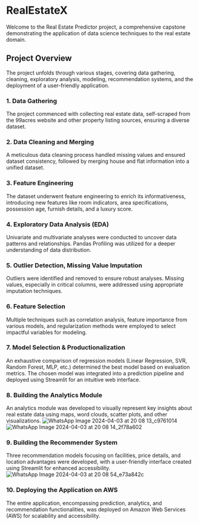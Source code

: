 # RealEstateX

Welcome to the Real Estate Predictor project, a comprehensive capstone demonstrating the application of data science techniques to the real estate domain.

## Project Overview

The project unfolds through various stages, covering data gathering, cleaning, exploratory analysis, modeling, recommendation systems, and the deployment of a user-friendly application.

### 1. Data Gathering

The project commenced with collecting real estate data, self-scraped from the 99acres website and other property listing sources, ensuring a diverse dataset.

### 2. Data Cleaning and Merging

A meticulous data cleaning process handled missing values and ensured dataset consistency, followed by merging house and flat information into a unified dataset.

### 3. Feature Engineering

The dataset underwent feature engineering to enrich its informativeness, introducing new features like room indicators, area specifications, possession age, furnish details, and a luxury score.

### 4. Exploratory Data Analysis (EDA)

Univariate and multivariate analyses were conducted to uncover data patterns and relationships. Pandas Profiling was utilized for a deeper understanding of data distribution.

### 5. Outlier Detection, Missing Value Imputation

Outliers were identified and removed to ensure robust analyses. Missing values, especially in critical columns, were addressed using appropriate imputation techniques.

### 6. Feature Selection

Multiple techniques such as correlation analysis, feature importance from various models, and regularization methods were employed to select impactful variables for modeling.

### 7. Model Selection & Productionalization

An exhaustive comparison of regression models (Linear Regression, SVR, Random Forest, MLP, etc.) determined the best model based on evaluation metrics. The chosen model was integrated into a prediction pipeline and deployed using Streamlit for an intuitive web interface.

### 8. Building the Analytics Module

An analytics module was developed to visually represent key insights about real estate data using maps, word clouds, scatter plots, and other visualizations.
![WhatsApp Image 2024-04-03 at 20 08 13_c9761014](https://github.com/VHemanth45/RealEstateX/assets/154959821/a11ab29c-e159-4162-8b5d-c50250526afe)
![WhatsApp Image 2024-04-03 at 20 08 14_2f78a602](https://github.com/VHemanth45/RealEstateX/assets/154959821/2e074e54-e4ac-4767-b0dd-cd03c51942db)

### 9. Building the Recommender System

Three recommendation models focusing on facilities, price details, and location advantages were developed, with a user-friendly interface created using Streamlit for enhanced accessibility.
![WhatsApp Image 2024-04-03 at 20 08 54_e73a842c](https://github.com/VHemanth45/RealEstateX/assets/154959821/a6cbf55a-e77b-464d-8090-7d57fa9ae7c3)

### 10. Deploying the Application on AWS

The entire application, encompassing prediction, analytics, and recommendation functionalities, was deployed on Amazon Web Services (AWS) for scalability and accessibility.
